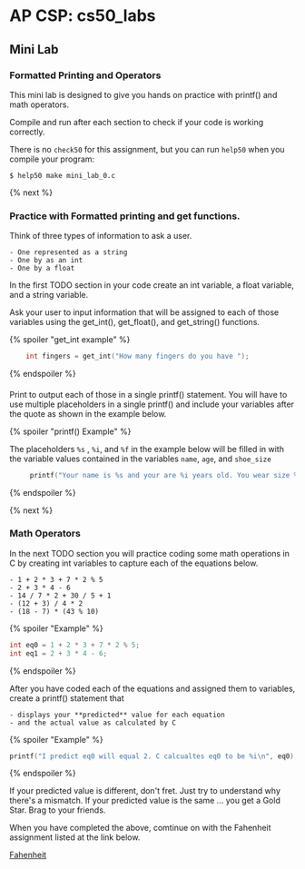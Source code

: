 # AP CSP: cs50_labs

## Mini Lab
### Formatted Printing and Operators 

This mini lab is designed to give you hands on practice
with printf() and math operators.

Compile and run after each section to check if your code
is working correctly.

There is no `check50` for this assignment, but you can run `help50` when you compile your program:

```
$ help50 make mini_lab_0.c
```

{% next %}

### Practice with Formatted printing and get functions.

Think of three types of information to ask a user.

    - One represented as a string
    - One by as an int
    - One by a float

In the first TODO section in your code create an int variable, a float variable, and a string variable.

Ask your user to input information that will be assigned to each of those variables using the get_int(), get_float(), and get_string() functions.


{% spoiler "get_int example" %}

```c
    int fingers = get_int("How many fingers do you have ");
```
{% endspoiler %}

####

Print to output each of those in a single printf() statement. You will have to use multiple placeholders in a single printf() and include your variables after the quote as shown in the example below.

{% spoiler "printf() Example" %}

The placeholders `%s` , `%i`, and `%f` in the example below will be filled in with the variable values contained in the variables `name`, `age`, and `shoe_size`

```c
     printf("Your name is %s and your are %i years old. You wear size %f shoes.\n", name, age, shoe_size);
```
{% endspoiler %}

{% next %}

### Math Operators

In the next TODO section you will practice coding some math operations in C
by creating int variables to capture each of the equations below.

    - 1 + 2 * 3 + 7 * 2 % 5
    - 2 + 3 * 4 - 6
    - 14 / 7 * 2 + 30 / 5 + 1
    - (12 + 3) / 4 * 2
    - (18 - 7) * (43 % 10)

{% spoiler "Example" %}
```c
int eq0 = 1 + 2 * 3 + 7 * 2 % 5;
int eq1 = 2 + 3 * 4 - 6;
```

{% endspoiler %}

After you have coded each of the equations and assigned them to variables, create a printf() statement that 

    - displays your **predicted** value for each equation 
    - and the actual value as calculated by C

    
{% spoiler "Example" %}
```c
printf("I predict eq0 will equal 2. C calcualtes eq0 to be %i\n", eq0);
```

{% endspoiler %}

If your predicted value is different, don't fret. Just try to understand why there's a mismatch. 
If your predicted value is the same ... you get a Gold Star. Brag to your friends. 

When you have completed the above, comtinue on with the Fahenheit assignment listed at the link below.

   [Fahenheit](https://lab.cs50.io/cwaage/cs50_labs/operators/fahrenheit/)
